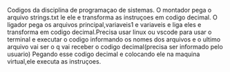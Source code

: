 Codigos da disciplina de programaçao de sistemas.
O montador pega o arquivo strings.txt le ele e transforma as instruçoes em codigo decimal.
O ligador pega os arquivos principal,variaveis1 e variaveis e liga eles e transforma em codigo decimal.Precisa usar linux ou vscode para usar o terminal e executar o codigo informando os nomes dos arquivos e o ultimo arquivo vai ser o q vai receber o codigo decimal(precisa ser informado pelo usuario)
Pegando esse codigo decimal e colocando ele na maquina virtual,ele executa as instruçoes.
